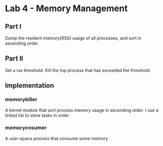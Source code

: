 Lab 4 - Memory Management
=========================


Part I
------

Dump the resident memory(RSS) usage of all processes, and sort in ascending order.


Part II
-------

Set a rss threshold. Kill the top process that has exceeded the threshold.


Implementation
--------------

### memorykiller

A kernel module that sort process memory usage in ascending order.
I use a linked list to store tasks in order.

### memorycosumer

A user-space process that consume some memory

